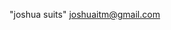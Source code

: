  "joshua suits"
 joshuaitm@gmail.com


<!---
joshuasuits/joshuasuits is a ✨ special ✨ repository because its `README.md` (this file) appears on your GitHub profile.
You can click the Preview link to take a look at your changes.
--->
